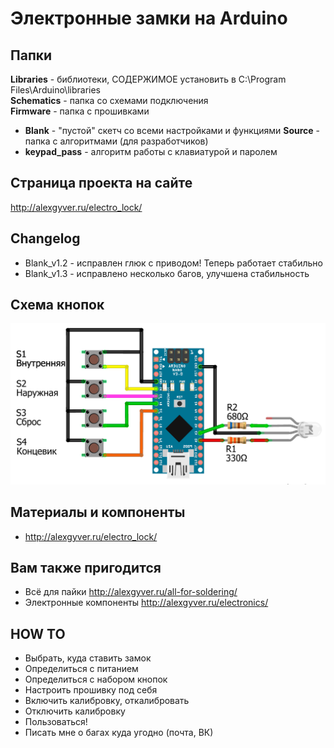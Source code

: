 # Электронные замки на Arduino

## Папки
**Libraries** - библиотеки, СОДЕРЖИМОЕ установить в C:\Program Files\Arduino\libraries    
**Schematics** - папка со схемами подключения  
**Firmware** - папка с прошивками  
* **Blank** - "пустой" скетч со всеми настройками и функциями
**Source** - папка с алгоритмами (для разработчиков)
* **keypad_pass** - алгоритм работы с клавиатурой и паролем

## Страница проекта на сайте
http://alexgyver.ru/electro_lock/

## Changelog
* Blank_v1.2 - исправлен глюк с приводом! Теперь работает стабильно
* Blank_v1.3 - исправлено несколько багов, улучшена стабильность

## Схема кнопок
![Buttons](https://github.com/AlexGyver/Electro_lock/blob/master/Schematics/scheme_blank.png)

## Материалы и компоненты
* http://alexgyver.ru/electro_lock/

## Вам также пригодится 
* Всё для пайки http://alexgyver.ru/all-for-soldering/
* Электронные компоненты http://alexgyver.ru/electronics/

## HOW TO
* Выбрать, куда ставить замок  
* Определиться с питанием  
* Определиться с набором кнопок  
* Настроить прошивку под себя  
* Включить калибровку, откалибровать  
* Отключить калибровку  
* Пользоваться!
* Писать мне о багах куда угодно (почта, ВК)